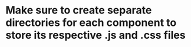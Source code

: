 # Make sure to create separate directories for each component to store its respective .js and .css files